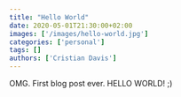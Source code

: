 ```yaml
---
title: "Hello World"
date: 2020-05-01T21:30:00+02:00
images: ['/images/hello-world.jpg']
categories: ['personal']
tags: []
authors: ['Cristian Davis']
---
```


OMG. First blog post ever. HELLO WORLD! ;)

